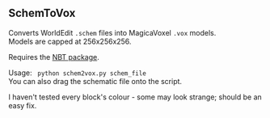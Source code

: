 ## SchemToVox
Converts WorldEdit `.schem` files into MagicaVoxel `.vox` models.  
Models are capped at 256x256x256.  

Requires the [NBT package](https://pypi.org/project/NBT/).

Usage: ` python schem2vox.py schem_file`  
You can also drag the schematic file onto the script.  

I haven't tested every block's colour - some may look strange; should be an easy fix.